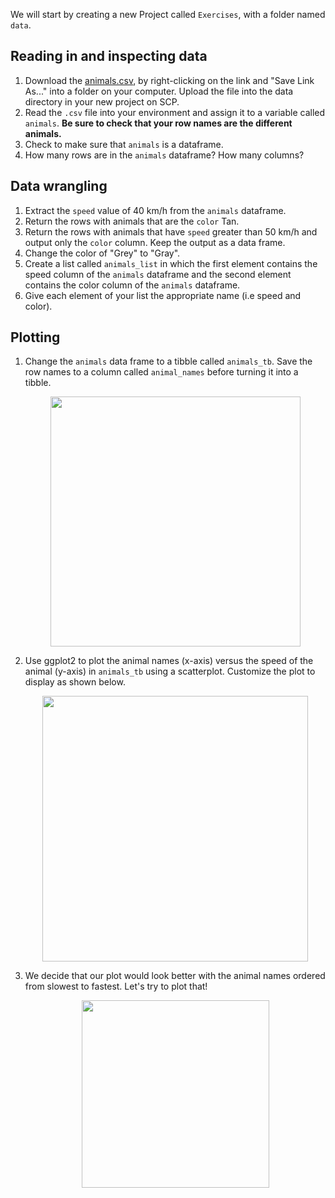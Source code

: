 We will start by creating a new Project called `Exercises`, with a folder named `data`.

## Reading in and inspecting data

1. Download the [animals.csv](https://raw.githubusercontent.com/hbctraining/Intro-to-R-flipped/master/data/animals.csv), by right-clicking on the link and "Save Link As..." into a folder on your computer. Upload the file into the data directory in your new project on SCP.
2. Read the `.csv` file into your environment and assign it to a variable called `animals`. **Be sure to check that your row names are the different animals.**
3. Check to make sure that `animals` is a dataframe.
4. How many rows are in the `animals` dataframe? How many columns?


## Data wrangling

1. Extract the `speed` value of 40 km/h from the `animals` dataframe.
2. Return the rows with animals that are the `color` Tan.
3. Return the rows with animals that have `speed` greater than 50 km/h and output only the `color` column. Keep the output as a data frame.  
4. Change the color of "Grey" to "Gray". 
5. Create a list called `animals_list` in which the first element contains the speed column of the `animals` dataframe and the second element contains the color column of the `animals` dataframe. 
6. Give each element of your list the appropriate name (i.e speed and color).

## Plotting

1. Change the `animals` data frame to a tibble called `animals_tb`. Save the row names to a column called `animal_names` before turning it into a tibble.

	<p align="center">
  	<img src="../img/animals_tb_unordered.png" width="400"/>
	</p>

2. Use ggplot2 to plot the animal names (x-axis) versus the speed of the animal (y-axis) in `animals_tb` using a scatterplot. Customize the plot to display as shown below.

	<p align="center">
  	<img src="../img/animals_unordered_ggplot2.png" width="425"/>
	</p>

3. We decide that our plot would look better with the animal names ordered from slowest to fastest. Let's try to plot that!

 	<p align="center">
  	<img src="../img/animals_tb_ordered.png" width="300"/>
	</p>	
